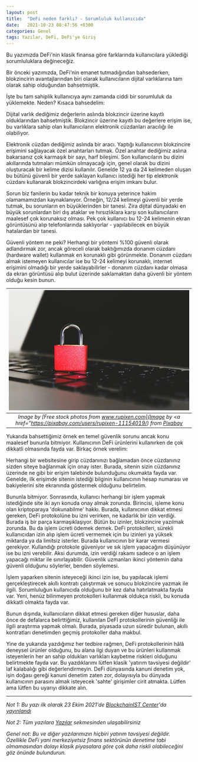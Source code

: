 ```yaml
---
layout: post
title:  "DeFi neden farklı? - Sorumluluk kullanıcıda"
date:   2021-10-23 08:47:56 +0300
categories: Genel
tags: Yazılar, DeFi, DeFi'ye Giriş
---
```


Bu yazımızda DeFi'nin klasik finansa göre farklarında kullanıcılara yüklediği sorumluluklara değineceğiz. 

Bir önceki yazımızda, DeFi'nin emanet tutmadığından bahsederken, blokzincirin avantajlarından biri olarak kullanıcıların dijital varlıklarına tam olarak sahip olduğundan bahsetmiştik. 

İşte bu tam sahiplik kullanıcıya aynı zamanda ciddi bir sorumluluk da yüklemekte. Neden? Kısaca bahsedelim: 

Dijital varlık dediğimiz değerlerin aslında blokzincir üzerine kayıtlı olduklarından bahsetmiştik. Blokzincir üzerine kayıtlı bu değerlere erişim ise, bu varlıklara sahip olan kullanıcıların elektronik cüzdanları aracılığı ile olabiliyor. 

Elektronik cüzdan dediğimiz aslında bir aracı. Yaptığı kullanıcının blokzincire erişimini sağlayacak özel anahtarları tutmak. Özel anahtar dediğimiz aslına bakarsanız çok karmaşık bir sayı, harf bileşimi. Son kullanıcıların bu dizini akıllarında tutmaları mümkün olmayacağı için, genel olarak bu dizini oluşturacak bir kelime dizisi kullanılır. Genelde 12 ya da 24 kelimeden oluşan bu bütünü güvenli bir yerde saklayan kullanıcı istediği her tip elektronik cüzdanı kullanarak blokzincirdeki varlığına erişim imkanı bulur. 

Sorun biz fanilerin bu kadar teknik bir konuya yeterince hakim olamamamızdan kaynaklanıyor. Örneğin, 12/24 kelimeyi güvenli bir yerde tutmak, bu sorunların en büyüklerinden bir tanesi. Zira dijital dünyadaki en büyük sorunlardan biri dış ataklar ve hırsızlıklara karşı son kullanıcıların maalesef çok korunaksız olması. Pek çok kullanıcı bu 12-24 kelimenin ekran görüntüsünü alıp telefonlarında saklıyorlar - yapılabilecek en büyük hatalardan bir tanesi. 

Güvenli yöntem ne peki? Herhangi bir yöntemi %100 güvenli olarak adlandırmak zor, ancak göreceli olarak baktığımızda donanım cüzdanı (hardware wallet) kullanmak en korunaklı gibi görünmekte. Donanım cüzdanı almak istemeyen kullanıcılar ise bu 12-24 kelimeyi korunaklı, internet erişimini olmadığı bir yerde saklayabilirler - donanım cüzdanı kadar olmasa da ekran görüntüsü alıp bulut üzerinde saklamaktan daha güvenli bir yöntem olduğu kesin bunun. 

| ![security](/assets/cyber-g3b297423d_800.jpg)|
|:--:| 
| *Image by [Free stock photos from www.rupixen.com](Image by <a href="https://pixabay.com/users/rupixen-11154019/) from [Pixabay](https://pixabay.com/)*|

Yukarıda bahsettiğimiz örnek en temel güvenlik sorunu ancak konu maalesef bununla bitmiyor. Kullanıcının DeFi ürünlerini kullanırken de çok dikkatli olmasında fayda var. Birkaç örnek verelim: 

Herhangi bir websitesine girip cüzdanınızı bağlamadan önce cüzdanınız sizden siteye bağlanmak için onay ister. Burada, sitenin sizin cüzdanınız üzerinde ne gibi bir erişim talebinde bulunduğunu okumakta fayda var. Genelde, ilk erişimde sitenin istediği bilginin kullanıcının hesap numarası ve bakiyelerini site ekranında  göstermek olduğunu belirtelim. 

Bununla bitmiyor. Sonrasında, kullanıcı herhangi bir işlem yapmak istediğinde site iki ayrı konuda onay almak zorunda. Birincisi, işleme konu olan kriptoparaya 'dokunabilme' hakkı. Burada, kullanıcının dikkat etmesi gereken, DeFi protokolüne bu izni verirken, ne kadarlık bir izin verdiği. Burada iş bir parça karmaşıklaşıyor. Bütün bu izinler, blokzincire yazılmak zorunda. Bu da işlem ücreti ödemek demek. DeFi protokolleri, sürekli kullanıcıdan izin alıp işlem ücreti vermemek için bu izinleri ya yüksek miktarda ya da limitsiz isterler. Burada kullanıcının bir karar vermesi gerekiyor. Kullandığı protokole güveniyor ve sık işlem yapacağını düşünüyor ise bu izni verebilir. Aksi durumda, izin verdiği rakamı sadece o an işlem yapacağı miktar ile sınırlayabilir. Güvenlik uzmanları ikinci yöntemin daha güvenli olduğunu söylerler, benden söylemesi. 

İşlem yaparken sitenin isteyeceği ikinci izin ise, bu yapılacak işlemi gerçekleştirecek akıllı kontratı çalıştırmak ve sonucu blokzincire yazmak ile ilgili. Sorumluluğun kullanıcıda olduğunu bir kez daha hatırlatmakta fayda var. Yeni, henüz bilinmeyen protokolleri kullanmak oldukça riskli, bu konuda dikkatli olmakta fayda var. 

Bunun dışında, kullanıcıların dikkat etmesi gereken diğer hususlar, daha önce de defalarca belirttiğimiz, kullanılan DeFİ protokollerinin güvenliği ile ilgili araştırma yapmak olmalı. Burada, piyasada uzun süredir bulunan, akıllı kontratları denetimden geçmiş protokoller daha makbul. 

Yine de yukarıda yazdığımız her tedbire rağmen, DeFi protokollerinin hâlâ deneysel ürünler olduğunu, bu alana ilgi duyan ve bu ürünleri kullanmak isteyenlerin her an sahip oldukları varlıkları kaybetme riskleri olduğunu belirtmekte fayda var. Bu yazdıklarımı lütfen klasik 'yatırım tavsiyesi değildir' laf kalabalığı gibi değerlendirmeyin. DeFi dünyasında kanuni denetim yok, işin doğası gereği kanuni denetim zaten zor, dolayısıyla bu dünyada kullanıcının parasını almak isteyecek 'sahte' girişimler cirit atmakta. Lütfen ama lütfen bu uyarıyı dikkate alın. 

---

*Not 1: Bu yazı ilk olarak 23 Ekim 2021'de [BlockchainIST Center](https://medium.com/blockchainist-center)'da [yayınlandı]()*

*Not 2: Tüm yazılara [Yazılar](/articles/) sekmesinden ulaşabilirsiniz*

*Genel not: Bu ve diğer yazılarımızın hiçbiri yatırım tavsiyesi değildir. Özellikle DeFi yani merkeziyetsiz finans sektörünün denetime tabi olmamasından dolayı klasik piyasalara göre çok daha riskli olabileceğini göz önünde bulundurun.* 
